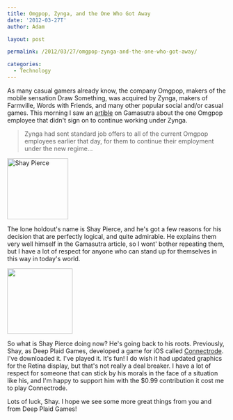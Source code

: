 ```yaml
---
title: Omgpop, Zynga, and the One Who Got Away
date: '2012-03-27T'
author: Adam

layout: post

permalink: /2012/03/27/omgpop-zynga-and-the-one-who-got-away/

categories:
  - Technology
---
```

As many casual gamers already know, the company Omgpop, makers of the mobile
sensation Draw Something, was acquired by Zynga, makers of Farmville, Words with
Friends, and many other popular social and/or casual games. This morning I saw
an
[artible](http://www.gamasutra.com/view/news/167244/Turning_down_Zynga_Why_I_left_after_the_210M_Omgpop_buy.php)
on Gamasutra about the one Omgpop employee that didn't sign on to continue
working under Zynga.

> Zynga had sent standard job offers to all of the current Omgpop employees
> earlier that day, for them to continue their employment under the new
> regime...

[<img id="blogsy-1332871515781.311" class="alignright" src="http://45.55.182.154/wp-content/uploads/2012/03/shaypierce.jpg" alt="Shay Pierce" width="140" height="140" />](http://www.gamasutra.com/view/news/167244/Turning_down_Zynga_Why_I_left_after_the_210M_Omgpop_buy.php)

The lone holdout's name is Shay Pierce, and he's got a few reasons for his
decision that are perfectly logical, and quite admirable. He explains them very
well himself in the Gamasutra article, so I wont' bother repeating them, but I
have a lot of respect for anyone who can stand up for themselves in this way in
today's world.

<a href="http://www.deepplaid.com/connectrode/Site/Connectrode.html"><img id="blogsy-1332871515860.959" class="alignleft size-thumbnail wp-image-1139" src="http://45.55.182.154/wp-content/uploads/2012/03/Connectrode-150x150.png" alt="" width="150" height="150" srcset="https://plattsoft.net/wp-content/uploads/2012/03/Connectrode-150x150.png 150w, https://plattsoft.net/wp-content/uploads/2012/03/Connectrode.png 178w" sizes="(max-width: 150px) 100vw, 150px" /></a>

So what is Shay Pierce doing now? He's going back to his roots. Previously,
Shay, as Deep Plaid Games, developed a game for iOS called
[Connectrode](http://www.deepplaid.com/connectrode/Site/Connectrode.html). I've
downloaded it. I've played it. It's fun! I do wish it had updated graphics for
the Retina display, but that's not really a deal breaker. I have a lot of
respect for someone that can stick by his morals in the face of a situation like
his, and I'm happy to support him with the $0.99 contribution it cost me to play
Connectrode.

Lots of luck, Shay. I hope we see some more great things from you and from Deep
Plaid Games!
